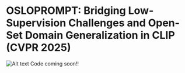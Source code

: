 # OSLOPROMPT: Bridging Low-Supervision Challenges and Open-Set Domain Generalization in CLIP (CVPR 2025)
![Alt text](image_latest-1.png "Title")
Code coming soon!!
